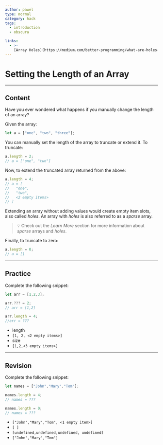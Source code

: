 ```yaml
---
author: pawel
type: normal
category: hack
tags:
  - introduction
  - obscura

links:
  - >-
    [Array Holes](https://medium.com/better-programming/what-are-holes-in-arrays-3ac5fcbcd1c){website}
---
```


# Setting the Length of an Array


---

## Content

Have you ever wondered what happens if you manually change the length of an array?

Given the array:

```javascript
let a = ["one", "two", "three"];
```

You can manually set the length of the array to truncate or extend it. To truncate:

```javascript
a.length = 2;
// a = ["one", "two"]
```

Now, to extend the truncated array returned from the above:

```javascript
a.length = 4;
// a = [
//   "one", 
//   "two", 
//   <2 empty items>
// ]
```

Extending an array without adding values would create empty item slots, also called *holes*. An array with *holes* is also referred to as a *sparse* array.

> 💡 Check out the *Learn More* section for more information about *sparse* arrays and *holes*.

Finally, to truncate to zero:

```javascript
a.length = 0;
// a = []
```


---

## Practice

Complete the following snippet:

```javascript
let arr = [1,2,3];

arr.??? = 2; 
// arr = [1,2]

arr.length = 4; 
//arr = ???
```

- length
- `[1, 2, <2 empty items>]`
- size
- `[1,2,<3 empty items>]`


---

## Revision

Complete the following snippet:

```javascript
let names = ["John","Mary","Tom"];

names.length = 4;
// names = ???

names.length = 0;
// names = ???
```

- `["John","Mary","Tom", <1 empty item>]`
- `[ ]`
- `[undefined,undefined,undefined, undefined]`
- `["John","Mary","Tom"]`
